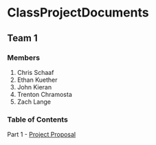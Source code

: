 # ClassProjectDocuments

## Team 1

### Members

1. Chris Schaaf
2. Ethan Kuether
3. John Kieran
4. Trenton Chramosta
5. Zach Lange

### Table of Contents

Part 1 - [Project Proposal](./ProjectProposal.md)